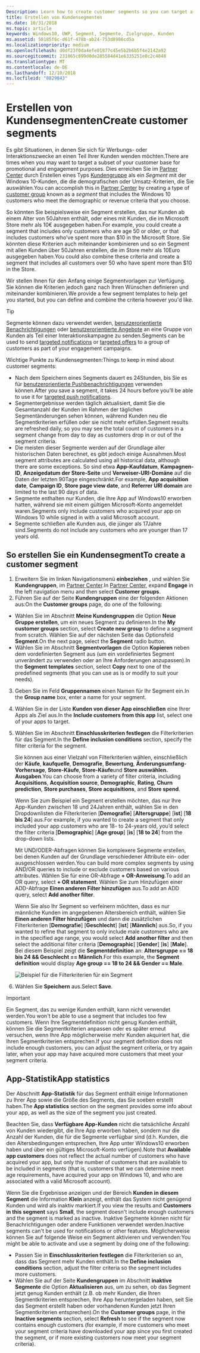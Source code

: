 ```yaml
---
Description: Learn how to create customer segments so you can target a subset of your customer base for promotional or engagement purposes.
title: Erstellen von Kundensegmenten
ms.date: 10/31/2018
ms.topic: article
keywords: Windows10, UWP, Segment, Segmente, Zielgruppe, Kunden
ms.assetid: 58185f6c-d61f-478b-ab24-753d8986cd5a
ms.localizationpriority: medium
ms.openlocfilehash: d0df23f0da4efe01877c45e5b2b6b5f4e2142a92
ms.sourcegitcommit: 231065c899d0de285584d41e6335251e0c2c4048
ms.translationtype: MT
ms.contentlocale: de-DE
ms.lasthandoff: 12/10/2018
ms.locfileid: "8829843"
---
```

# <a name="create-customer-segments"></a><span data-ttu-id="d3edf-103">Erstellen von Kundensegmenten</span><span class="sxs-lookup"><span data-stu-id="d3edf-103">Create customer segments</span></span>

<span data-ttu-id="d3edf-104">Es gibt Situationen, in denen Sie sich für Werbungs- oder Interaktionszwecke an einen Teil Ihrer Kunden wenden möchten.</span><span class="sxs-lookup"><span data-stu-id="d3edf-104">There are times when you may want to target a subset of your customer base for promotional and engagement purposes.</span></span> <span data-ttu-id="d3edf-105">Dies erreichen Sie im [Partner Center](https://partner.microsoft.com/dashboard) durch Erstellen eines Typs [Kundengruppe](create-customer-groups.md) als ein *Segment* mit der Windows 10-Kunden, die die demografischen oder Umsatz-Kriterien, die Sie auswählen.</span><span class="sxs-lookup"><span data-stu-id="d3edf-105">You can accomplish this in [Partner Center](https://partner.microsoft.com/dashboard) by creating a type of [customer group](create-customer-groups.md) known as a *segment* that includes the Windows 10 customers who meet the demographic or revenue criteria that you choose.</span></span>

<span data-ttu-id="d3edf-106">So könnten Sie beispielsweise ein Segment erstellen, das nur Kunden ab einem Alter von 50Jahren enthält, oder eines mit Kunden, die im Microsoft Store mehr als 10€ ausgegeben haben.</span><span class="sxs-lookup"><span data-stu-id="d3edf-106">For example, you could create a segment that includes only customers who are age 50 or older, or that includes customers who’ve spent more than $10 in the Microsoft Store.</span></span> <span data-ttu-id="d3edf-107">Sie könnten diese Kriterien auch miteinander kombinieren und so ein Segment mit allen Kunden über 50Jahren erstellen, die im Store mehr als 10Euro ausgegeben haben.</span><span class="sxs-lookup"><span data-stu-id="d3edf-107">You could also combine these criteria and create a segment that includes all customers over 50 who have spent more than $10 in the Store.</span></span> 

<span data-ttu-id="d3edf-108">Wir stellen Ihnen für den Anfang einige Segmentvorlagen zur Verfügung. Sie können die Kriterien jedoch ganz nach Ihren Wünschen definieren und miteinander kombinieren.</span><span class="sxs-lookup"><span data-stu-id="d3edf-108">We provide a few segment templates to help get you started, but you can define and combine the criteria however you'd like.</span></span>

> [!TIP]
> <span data-ttu-id="d3edf-109">Segmente können dazu verwendet werden, [benutzerorientierte Benachrichtigungen](send-push-notifications-to-your-apps-customers.md) oder [benutzerorientierte Angebote](use-targeted-offers-to-maximize-engagement-and-conversions.md) an eine Gruppe von Kunden als Teil einer Interaktionskampagne zu senden.</span><span class="sxs-lookup"><span data-stu-id="d3edf-109">Segments can be used to send [targeted notifications](send-push-notifications-to-your-apps-customers.md) or [targeted offers](use-targeted-offers-to-maximize-engagement-and-conversions.md) to a group of customers as part of your engagement campaigns.</span></span>

<span data-ttu-id="d3edf-110">Wichtige Punkte zu Kundensegmenten:</span><span class="sxs-lookup"><span data-stu-id="d3edf-110">Things to keep in mind about customer segments:</span></span>
- <span data-ttu-id="d3edf-111">Nach dem Speichern eines Segments dauert es 24Stunden, bis Sie es für [benutzerorientierte Pushbenachrichtigungen](send-push-notifications-to-your-apps-customers.md) verwenden können.</span><span class="sxs-lookup"><span data-stu-id="d3edf-111">After you save a segment, it takes 24 hours before you’ll be able to use it for [targeted push notifications](send-push-notifications-to-your-apps-customers.md).</span></span>
- <span data-ttu-id="d3edf-112">Segmentergebnisse werden täglich aktualisiert, damit Sie die Gesamtanzahl der Kunden im Rahmen der täglichen Segmentänderungen sehen können, während Kunden neu die Segmentkriterien erfüllen oder sie nicht mehr erfüllen.</span><span class="sxs-lookup"><span data-stu-id="d3edf-112">Segment results are refreshed daily, so you may see the total count of customers in a segment change from day to day as customers drop in or out of the segment criteria.</span></span>
- <span data-ttu-id="d3edf-113">Die meisten dieser Segmente werden auf der Grundlage aller historischen Daten berechnet, es gibt jedoch einige Ausnahmen.</span><span class="sxs-lookup"><span data-stu-id="d3edf-113">Most segment attributes are calculated using all historical data, although there are some exceptions.</span></span> <span data-ttu-id="d3edf-114">So sind etwa **App-Kaufdatum**, **Kampagnen-ID**, **Anzeigedatum der Store-Seite** und **Verweiser-URI-Domäne** auf die Daten der letzten 90Tage eingeschränkt.</span><span class="sxs-lookup"><span data-stu-id="d3edf-114">For example, **App acquisition date**, **Campaign ID**, **Store page view date**, and **Referrer URI domain** are limited to the last 90 days of data.</span></span>
- <span data-ttu-id="d3edf-115">Segmente enthalten nur Kunden, die Ihre App auf Windows10 erworben hatten, während sie mit einem gültigen Microsoft-Konto angemeldet waren.</span><span class="sxs-lookup"><span data-stu-id="d3edf-115">Segments only include customers who acquired your app on Windows 10 while signed in with a valid Microsoft account.</span></span> 
- <span data-ttu-id="d3edf-116">Segmente schließen alle Kunden aus, die jünger als 17Jahre sind.</span><span class="sxs-lookup"><span data-stu-id="d3edf-116">Segments do not include any customers who are younger than 17 years old.</span></span>

## <a name="to-create-a-customer-segment"></a><span data-ttu-id="d3edf-117">So erstellen Sie ein Kundensegment</span><span class="sxs-lookup"><span data-stu-id="d3edf-117">To create a customer segment</span></span>

1.  <span data-ttu-id="d3edf-118">Erweitern Sie im linken Navigationsmenü **einbeziehen** , und wählen Sie **Kundengruppen**, im [Partner Center](https://partner.microsoft.com/dashboard).</span><span class="sxs-lookup"><span data-stu-id="d3edf-118">In [Partner Center](https://partner.microsoft.com/dashboard), expand **Engage** in the left navigation menu and then select **Customer groups**.</span></span>
2.  <span data-ttu-id="d3edf-119">Führen Sie auf der Seite **Kundengruppen** eine der folgenden Aktionen aus:</span><span class="sxs-lookup"><span data-stu-id="d3edf-119">On the **Customer groups** page, do one of the following:</span></span>
 - <span data-ttu-id="d3edf-120">Wählen Sie im Abschnitt **Meine Kundengruppen** die Option **Neue Gruppe erstellen**, um ein neues Segment zu definieren.</span><span class="sxs-lookup"><span data-stu-id="d3edf-120">In the **My customer groups** section, select **Create new group** to define a segment from scratch.</span></span> <span data-ttu-id="d3edf-121">Wählen Sie auf der nächsten Seite das Optionsfeld **Segment**.</span><span class="sxs-lookup"><span data-stu-id="d3edf-121">On the next page, select the **Segment** radio button.</span></span>
 - <span data-ttu-id="d3edf-122">Wählen Sie im Abschnitt **Segmentvorlagen** die Option **Kopieren** neben dem vordefinierten Segment aus (um ein vordefiniertes Segment unverändert zu verwenden oder an Ihre Anforderungen anzupassen).</span><span class="sxs-lookup"><span data-stu-id="d3edf-122">In the **Segment templates** section, select **Copy** next to one of the predefined segments (that you can use as is or modify to suit your needs).</span></span>
3.  <span data-ttu-id="d3edf-123">Geben Sie im Feld **Gruppennamen** einen Namen für Ihr Segment ein.</span><span class="sxs-lookup"><span data-stu-id="d3edf-123">In the **Group name** box, enter a name for your segment.</span></span>
4.  <span data-ttu-id="d3edf-124">Wählen Sie in der Liste **Kunden von dieser App einschließen** eine Ihrer Apps als Ziel aus.</span><span class="sxs-lookup"><span data-stu-id="d3edf-124">In the **Include customers from this app** list, select one of your apps to target.</span></span>
5.  <span data-ttu-id="d3edf-125">Wählen Sie im Abschnitt **Einschlusskriterien festlegen** die Filterkriterien für das Segment.</span><span class="sxs-lookup"><span data-stu-id="d3edf-125">In the **Define inclusion conditions** section, specify the filter criteria for the segment.</span></span>

    <span data-ttu-id="d3edf-126">Sie können aus einer Vielzahl von Filterkriterien wählen, einschließlich der **Käufe**, **kaufquelle**, **Demografie**, **Bewertung**, **Änderungsumfang-Vorhersage**, **Store-Käufe**, **Store-Käufe**und **Store auswählen. Ausgaben**.</span><span class="sxs-lookup"><span data-stu-id="d3edf-126">You can choose from a variety of filter criteria, including **Acquisitions**, **Acquisition source**, **Demographic**, **Rating**, **Churn prediction**, **Store purchases**, **Store acquisitions**, and **Store spend**.</span></span>

    <span data-ttu-id="d3edf-127">Wenn Sie zum Beispiel ein Segment erstellen möchten, das nur Ihre App-Kunden zwischen 18 und 24Jahren enthält, wählen Sie in den Dropdownlisten die Filterkriterien [**Demografie**] [**Altersgruppe**] [**ist**] [**18 bis 24**] aus.</span><span class="sxs-lookup"><span data-stu-id="d3edf-127">For example, if you wanted to create a segment that only included your app customers who are 18- to 24-years old, you’d select the filter criteria [**Demographic**] [**Age group**] [**is**] [**18 to 24**] from the drop-down lists.</span></span>

    <span data-ttu-id="d3edf-128">Mit UND/ODER-Abfragen können Sie komplexere Segmente erstellen, bei denen Kunden auf der Grundlage verschiedener Attribute ein- oder ausgeschlossen werden.</span><span class="sxs-lookup"><span data-stu-id="d3edf-128">You can build more complex segments by using AND/OR queries to include or exclude customers based on various attributes.</span></span> <span data-ttu-id="d3edf-129">Wählen Sie für eine OR-Abfrage **+ OR-Anweisung**.</span><span class="sxs-lookup"><span data-stu-id="d3edf-129">To add an OR query, select **+ OR statement**.</span></span> <span data-ttu-id="d3edf-130">Wählen Sie zum Hinzufügen einer ADD-Abfrage **Einen anderen Filter hinzufügen** aus.</span><span class="sxs-lookup"><span data-stu-id="d3edf-130">To add an ADD query, select **Add another filter**.</span></span>

    <span data-ttu-id="d3edf-131">Wenn Sie also Ihr Segment so verfeinern möchten, dass es nur männliche Kunden im angegebenen Altersbereich enthält, wählen Sie **Einen anderen Filter hinzufügen** und dann die zusätzlichen Filterkriterien [**Demografie**] [**Geschlecht**] [**ist**] [**Männlich**] aus.</span><span class="sxs-lookup"><span data-stu-id="d3edf-131">So, if you wanted to refine that segment to only include male customers who are in the specified age range, you would select **Add another filter** and then select the additional filter criteria [**Demographic**] [**Gender**] [**is**] [**Male**].</span></span> <span data-ttu-id="d3edf-132">Bei diesem Beispiel zeigt die **Segmentdefinition** an: **Altersgruppe == 18 bis 24 && Geschlecht == Männlich**.</span><span class="sxs-lookup"><span data-stu-id="d3edf-132">For this example, the **Segment definition** would display **Age group == 18 to 24 && Gender == Male**.</span></span>

    ![Beispiel für die Filterkriterien für ein Segment](images/create-segment-inclusions.png)
6. <span data-ttu-id="d3edf-134">Wählen Sie **Speichern** aus.</span><span class="sxs-lookup"><span data-stu-id="d3edf-134">Select **Save**.</span></span>

> [!IMPORTANT]
> <span data-ttu-id="d3edf-135">Ein Segment, das zu wenige Kunden enthält, kann nicht verwendet werden.</span><span class="sxs-lookup"><span data-stu-id="d3edf-135">You won't be able to use a segment that includes too few customers.</span></span> <span data-ttu-id="d3edf-136">Wenn Ihre Segmentdefinition nicht genug Kunden enthält, können Sie die Segmentkriterien anpassen oder es später erneut versuchen, wenn Ihre App möglicherweise mehr Kunden akquiriert hat, die Ihren Segmentkriterien entsprechen.</span><span class="sxs-lookup"><span data-stu-id="d3edf-136">If your segment definition does not include enough customers, you can adjust the segment criteria, or try again later, when your app may have acquired more customers that meet your segment criteria.</span></span>


## <a name="app-statistics"></a><span data-ttu-id="d3edf-137">App-Statistik</span><span class="sxs-lookup"><span data-stu-id="d3edf-137">App statistics</span></span>

<span data-ttu-id="d3edf-138">Der Abschnitt **App-Statistik** für das Segment enthält einige Informationen zu Ihrer App sowie die Größe des Segments, das Sie soeben erstellt haben.</span><span class="sxs-lookup"><span data-stu-id="d3edf-138">The **App statistics** section on the segment provides some info about your app, as well as the size of the segment you just created.</span></span>

<span data-ttu-id="d3edf-139">Beachten Sie, dass **Verfügbare App-Kunden** nicht die tatsächliche Anzahl von Kunden wiedergibt, die Ihre App erworben haben, sondern nur die Anzahl der Kunden, die für die Segmente verfügbar sind (d.h. Kunden, die den Altersbedingungen entsprechen, Ihre App unter Windows10 erworben haben und über ein gültiges Microsoft-Konto verfügen).</span><span class="sxs-lookup"><span data-stu-id="d3edf-139">Note that **Available app customers** does not reflect the actual number of customers who have acquired your app, but only the number of customers that are available to be included in segments (that is, customers that we can determine meet age requirements, have acquired your app on Windows 10, and who are associated with a valid Microsoft account).</span></span>

<span data-ttu-id="d3edf-140">Wenn Sie die Ergebnisse anzeigen und der Bereich **Kunden in diesem Segment** die Information **Klein** anzeigt, enthält das System nicht genügend Kunden und wird als inaktiv markiert.</span><span class="sxs-lookup"><span data-stu-id="d3edf-140">If you view the results and **Customers in this segment** says **Small**, the segment doesn't include enough customers and the segment is marked as inactive.</span></span> <span data-ttu-id="d3edf-141">Inaktive Segmente können nicht für Benachrichtigungen oder andere Funktionen verwendet werden.</span><span class="sxs-lookup"><span data-stu-id="d3edf-141">Inactive segments can't be used for notifications or other features.</span></span> <span data-ttu-id="d3edf-142">Möglicherweise können Sie auf folgende Weise ein Segment aktivieren und verwenden:</span><span class="sxs-lookup"><span data-stu-id="d3edf-142">You might be able to activate and use a segment by doing one of the following:</span></span>

- <span data-ttu-id="d3edf-143">Passen Sie in **Einschlusskriterien festlegen** die Filterkriterien so an, dass das Segment mehr Kunden enthält.</span><span class="sxs-lookup"><span data-stu-id="d3edf-143">In the **Define inclusion conditions** section, adjust the filter criteria so the segment includes more customers.</span></span>
- <span data-ttu-id="d3edf-144">Wählen Sie auf der Seite **Kundengruppen** im Abschnitt **inaktive Segmente** die Option **Aktualisieren** aus, um zu sehen, ob das Segment jetzt genug Kunden enthält (z.B. ob mehr Kunden, die Ihren Segmentkriterien entsprechen, Ihre App heruntergeladen haben, seit Sie das Segment erstellt haben oder vorhandenen Kunden jetzt Ihren Segmentkriterien entsprechen).</span><span class="sxs-lookup"><span data-stu-id="d3edf-144">On the **Customer groups** page, in the **Inactive segments** section, select **Refresh** to see if the segment now contains enough customers (for example, if more customers who meet your segment criteria have downloaded your app since you first created the segment, or if more existing customers now meet your segment criteria).</span></span>

